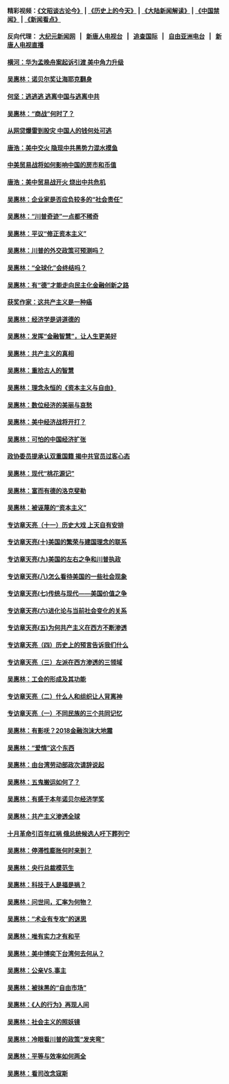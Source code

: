 #### 精彩视频：[《文昭谈古论今》](http://107.191.53.159/wenzhao) | [《历史上的今天》](http://107.191.53.159/today-in-history) | [《大陆新闻解读》](http://107.191.53.159/ntdtv-comedy) | [《中国禁闻》](http://107.191.53.159/ntdtv-news) | [《新闻看点》](http://107.191.53.159/news-insight) 

 #### 反向代理： [大纪元新闻网](http://107.191.53.159:10080/) &nbsp;&nbsp;|&nbsp;&nbsp; [新唐人电视台](http://107.191.53.159:8000/) &nbsp;&nbsp;|&nbsp;&nbsp; [追查国际](http://107.191.53.159:10010/) &nbsp;&nbsp;|&nbsp;&nbsp; [自由亚洲电台](http://107.191.53.159:9800/) &nbsp;&nbsp;|&nbsp;&nbsp; [新唐人电视直播](http://107.191.53.159/) 

#### [横河：华为孟晚舟案起诉引渡 美中角力升级](../pages/nsc423/n11027230.md?t=02172137) 

#### [吴惠林：诺贝尔奖让海耶克翻身](../pages/nsc423/n10890049.md?t=02172137) 

#### [何坚：逃逃逃 逃离中国与逃离中共](../pages/nsc423/n10592891.md?t=02172137) 

#### [吴惠林：“商战”何时了？](../pages/nsc423/n10573558.md?t=02172137) 

#### [从网贷爆雷到股灾 中国人的钱何处可逃](../pages/nsc423/n10572800.md?t=02172137) 

#### [唐浩：美中交火 隐现中共黑势力混水摸鱼](../pages/nsc423/n10544040.md?t=02172137) 

#### [中美贸易战将如何影响中国的房市和币值](../pages/nsc423/n10543697.md?t=02172137) 

#### [唐浩：美中贸易战开火 烧出中共危机](../pages/nsc423/n10540126.md?t=02172137) 

#### [吴惠林：企业家是否应负较多的“社会责任”](../pages/nsc423/n10535022.md?t=02172137) 

#### [吴惠林：“川普奇迹”一点都不稀奇](../pages/nsc423/n10512808.md?t=02172137) 

#### [吴惠林：平议“修正资本主义”](../pages/nsc423/n10495724.md?t=02172137) 

#### [吴惠林：川普的外交政策可预测吗？](../pages/nsc423/n10462387.md?t=02172137) 

#### [吴惠林：“全球化”会终结吗？](../pages/nsc423/n10452838.md?t=02172137) 

#### [吴惠林：有“德”才能走向民主化金融创新之路](../pages/nsc423/n10432292.md?t=02172137) 

#### [获奖作家：这共产主义是一种癌](../pages/nsc423/n10431541.md?t=02172137) 

#### [吴惠林：经济学是讲道德的](../pages/nsc423/n10398014.md?t=02172137) 

#### [吴惠林：发挥“金融智慧”，让人生更美好](../pages/nsc423/n10375019.md?t=02172137) 

#### [吴惠林：共产主义的真相](../pages/nsc423/n10351394.md?t=02172137) 

#### [吴惠林：重拾古人的智慧](../pages/nsc423/n10337691.md?t=02172137) 

#### [吴惠林：理念永恒的《资本主义与自由》](../pages/nsc423/n10316274.md?t=02172137) 

#### [吴惠林：数位经济的美丽与哀愁](../pages/nsc423/n10292946.md?t=02172137) 

#### [吴惠林：美中经济战将开打？](../pages/nsc423/n10258825.md?t=02172137) 

#### [吴惠林：可怕的中国经济扩张](../pages/nsc423/n10219147.md?t=02172137) 

#### [政协委员提承认双重国籍 揭中共官员过客心态](../pages/nsc423/n10208809.md?t=02172137) 

#### [吴惠林：现代“桃花源记”](../pages/nsc423/n10185234.md?t=02172137) 

#### [吴惠林：富而有德的洛克斐勒](../pages/nsc423/n10142264.md?t=02172137) 

#### [吴惠林：被诬蔑的“资本主义”](../pages/nsc423/n10124816.md?t=02172137) 

#### [专访章天亮（十一）历史大戏 上天自有安排](../pages/nsc423/n10094905.md?t=02172137) 

#### [专访章天亮(十)美国的繁荣与建国理念的联系](../pages/nsc423/n10094899.md?t=02172137) 

#### [专访章天亮(九)美国的左右之争和川普执政](../pages/nsc423/n10094889.md?t=02172137) 

#### [专访章天亮(八)怎么看待美国的一些社会现象](../pages/nsc423/n10094857.md?t=02172137) 

#### [专访章天亮(七)传统与现代——美国价值之争](../pages/nsc423/n10093140.md?t=02172137) 

#### [专访章天亮(六)进化论与当前社会变化的关系](../pages/nsc423/n10092036.md?t=02172137) 

#### [专访章天亮(五)为何共产主义在西方不断渗透](../pages/nsc423/n10083620.md?t=02172137) 

#### [专访章天亮（四）历史上的预言告诉我们什么](../pages/nsc423/n10083606.md?t=02172137) 

#### [专访章天亮（三）左派在西方渗透的三领域](../pages/nsc423/n10081115.md?t=02172137) 

#### [吴惠林：工会的形成及其功能](../pages/nsc423/n10080633.md?t=02172137) 

#### [专访章天亮（二）什么人和组织让人背离神](../pages/nsc423/n10076637.md?t=02172137) 

#### [专访章天亮（一）不同民族的三个共同记忆](../pages/nsc423/n10074188.md?t=02172137) 

#### [吴惠林：有影呒？2018金融泡沫大地震](../pages/nsc423/n10040534.md?t=02172137) 

#### [吴惠林：“爱情”这个东西](../pages/nsc423/n10019423.md?t=02172137) 

#### [吴惠林：由台湾劳动部政次请辞说起](../pages/nsc423/n9979679.md?t=02172137) 

#### [吴惠林：五鬼搬运如何了？](../pages/nsc423/n9925338.md?t=02172137) 

#### [吴惠林：有感于本年诺贝尔经济学奖](../pages/nsc423/n9871883.md?t=02172137) 

#### [吴惠林：共产主义渗透全球](../pages/nsc423/n9812748.md?t=02172137) 

#### [十月革命引百年红祸 俄总统候选人吁下葬列宁](../pages/nsc423/n9810182.md?t=02172137) 

#### [吴惠林：停滞性膨胀何时来到？](../pages/nsc423/n9764136.md?t=02172137) 

#### [吴惠林：央行总裁模范生](../pages/nsc423/n9728134.md?t=02172137) 

#### [吴惠林：科技于人是福是祸？](../pages/nsc423/n9672982.md?t=02172137) 

#### [吴惠林：问世间，汇率为何物？](../pages/nsc423/n9621788.md?t=02172137) 

#### [吴惠林：“术业有专攻”的迷思](../pages/nsc423/n9580363.md?t=02172137) 

#### [吴惠林：唯有实力才有和平](../pages/nsc423/n9529599.md?t=02172137) 

#### [吴惠林：美中博奕下台湾何去何从？](../pages/nsc423/n9483598.md?t=02172137) 

#### [吴惠林：公亲VS.事主](../pages/nsc423/n9425637.md?t=02172137) 

#### [吴惠林：被抹黑的“自由市场”](../pages/nsc423/n9351545.md?t=02172137) 

#### [吴惠林：《人的行为》再现人间](../pages/nsc423/n9296339.md?t=02172137) 

#### [吴惠林：社会主义的照妖镜](../pages/nsc423/n9243460.md?t=02172137) 

#### [吴惠林：冷眼看川普的政策“发夹弯”](../pages/nsc423/n9120684.md?t=02172137) 

#### [吴惠林：平等与效率如何两全](../pages/nsc423/n9075430.md?t=02172137) 

#### [吴惠林：看司改念寇斯](../pages/nsc423/n9024915.md?t=02172137) 

